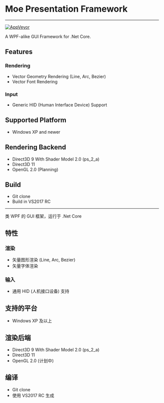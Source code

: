 # Moe Presentation Framework
---
[![AppVeyor](https://ci.appveyor.com/api/projects/status/nfr9hqhpi61372k2?svg=true)](https://ci.appveyor.com/project/sunnycase/mpf)

A WPF-alike GUI Framework for .Net Core.

## Features
### Rendering
- Vector Geometry Rendering (Line, Arc, Bezier)
- Vector Font Rendering
### Input
- Generic HID (Human Interface Device) Support

## Supported Platform
- Windows XP and newer

## Rendering Backend
- Direct3D 9 With Shader Model 2.0 (ps\_2\_a)
- Direct3D 11
- OpenGL 2.0 (Planning)

## Build
- Git clone
- Build in VS2017 RC

---
类 WPF 的 GUI 框架，运行于 .Net Core

## 特性
### 渲染
- 矢量图形渲染 (Line, Arc, Bezier)
- 矢量字体渲染
### 输入
- 通用 HID (人机接口设备) 支持

## 支持的平台
- Windows XP 及以上

## 渲染后端
- Direct3D 9 With Shader Model 2.0 (ps\_2\_a)
- Direct3D 11
- OpenGL 2.0 (计划中)

## 编译
- Git clone
- 使用 VS2017 RC 生成